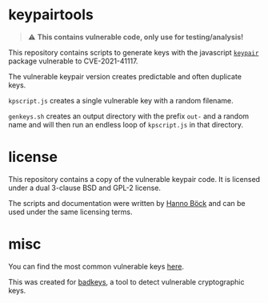 # keypairtools

> :warning: **This contains vulnerable code, only use for testing/analysis!**

This repository contains scripts to generate keys with the javascript [`keypair`
](https://www.npmjs.com/package/keypair) package vulnerable to CVE-2021-41117.

The vulnerable keypair version creates predictable and often duplicate keys.

`kpscript.js` creates a single vulnerable key with a random filename.

`genkeys.sh` creates an output directory with the prefix `out-` and a random name and
will then run an endless loop of `kpscript.js` in that directory.

# license

This repository contains a copy of the vulnerable keypair code. It is licensed under a
dual 3-clause BSD and GPL-2 license.

The scripts and documentation were written by [Hanno Böck](https://itsec.hboeck.de/) and
can be used under the same licensing terms.

# misc

You can find the most common vulnerable keys [here](
https://github.com/badkeys/keypairvuln).

This was created for [badkeys](https://badkeys.info), a tool to detect vulnerable
cryptographic keys.

